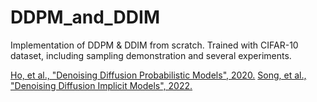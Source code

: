 # DDPM_and_DDIM
Implementation of DDPM &amp; DDIM from scratch. 
Trained with CIFAR-10 dataset, including sampling demonstration and several experiments.

[Ho, et al., "Denoising Diffusion Probabilistic Models", 2020.](https://arxiv.org/abs/2006.11239)
[Song, et al., "Denoising Diffusion Implicit Models", 2022.](https://arxiv.org/abs/2010.02502)
